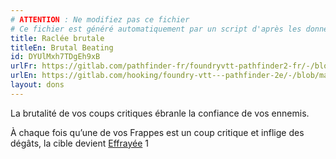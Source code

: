 ```yaml
---
# ATTENTION : Ne modifiez pas ce fichier
# Ce fichier est généré automatiquement par un script d'après les données du module Foundry VTT officiel et de sa traduction
title: Raclée brutale
titleEn: Brutal Beating
id: DYUlMxh7TDgEh9xB
urlFr: https://gitlab.com/pathfinder-fr/foundryvtt-pathfinder2-fr/-/blob/master/data/feats/DYUlMxh7TDgEh9xB.htm
urlEn: https://gitlab.com/hooking/foundry-vtt---pathfinder-2e/-/blob/master/packs/data/feats.db/brutal-beating.json
layout: dons
---
```

La brutalité de vos coups critiques ébranle la confiance de vos ennemis.

À chaque fois qu’une de vos Frappes est un coup critique et inflige des dégâts, la cible devient [Effrayée](../conditions/effrayé.md) 1
